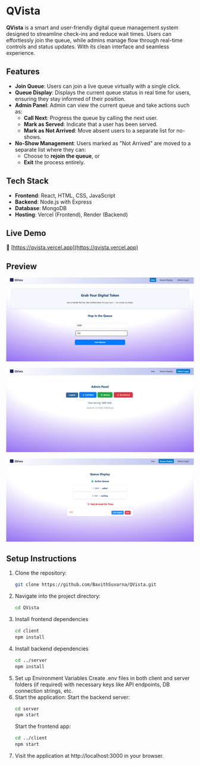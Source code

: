 # QVista

**QVista** is a smart and user-friendly digital queue management system designed to streamline check-ins and reduce wait times. Users can effortlessly join the queue, while admins manage flow through real-time controls and status updates. With its clean interface and seamless experience.



## Features

- **Join Queue**: Users can join a live queue virtually with a single click.
- **Queue Display**: Displays the current queue status in real time for users, ensuring they stay informed of their position.
- **Admin Panel**: Admin can view the current queue and take actions such as:
  - **Call Next**: Progress the queue by calling the next user.
  - **Mark as Served**: Indicate that a user has been served.
  - **Mark as Not Arrived**: Move absent users to a separate list for no-shows.
- **No-Show Management**: Users marked as "Not Arrived" are moved to a separate list where they can:
  - Choose to **rejoin the queue**, or
  - **Exit** the process entirely.

## Tech Stack

- **Frontend**: React, HTML, CSS, JavaScript
- **Backend**: Node.js with Express
- **Database**: MongoDB
- **Hosting**: Vercel (Frontend), Render (Backend)

## Live Demo

🔗 [https://qvista.vercel.app](https://qvista.vercel.app)

## Preview

![Join Queue](public/JoinQueue.png)

![Admin Panel](public/AdminPanel.png)

![Queue Display](public/QueueDisplay.png)

## Setup Instructions

1. Clone the repository:
   ```bash
   git clone https://github.com/BavithSuvarna/QVista.git
   ```
2. Navigate into the project directory:
   ```bash
   cd QVista
   ```
3. Install frontend dependencies
   ```bash
   cd client
   npm install
   ```
4. Install backend dependencies
   ```bash
   cd ../server
   npm install
   ```
5. Set up Environment Variables
   Create .env files in both client and server folders (if required) with necessary keys like API endpoints, DB connection strings, etc.
6. Start the application:
     Start the backend server:
     ```bash
     cd server
     npm start
     ```
     Start the frontend app:
     ```bash
     cd ../client
     npm start
     ```
7. Visit the application at http://localhost:3000 in your browser.
